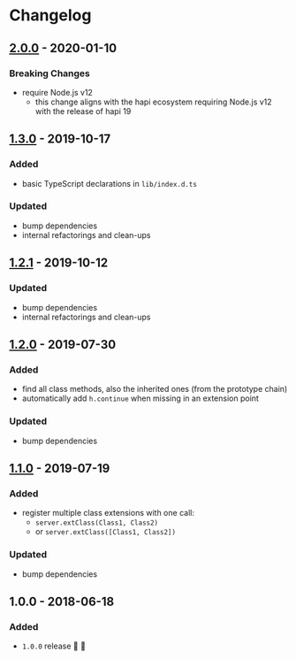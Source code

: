# Changelog

## [2.0.0](https://github.com/futurestudio/hapi-class-extension-points/compare/v1.3.0...v2.0.0) - 2020-01-10

### Breaking Changes
- require Node.js v12
  - this change aligns with the hapi ecosystem requiring Node.js v12 with the release of hapi 19


## [1.3.0](https://github.com/futurestudio/hapi-class-extension-points/compare/v1.2.1...v1.3.0) - 2019-10-17

### Added
- basic TypeScript declarations in `lib/index.d.ts`

### Updated
- bump dependencies
- internal refactorings and clean-ups


## [1.2.1](https://github.com/futurestudio/hapi-class-extension-points/compare/v1.2.0...v1.2.1) - 2019-10-12

### Updated
- bump dependencies
- internal refactorings and clean-ups


## [1.2.0](https://github.com/futurestudio/hapi-class-extension-points/compare/v1.1.0...v1.2.0) - 2019-07-30

### Added
- find all class methods, also the inherited ones (from the prototype chain)
- automatically add `h.continue` when missing in an extension point

### Updated
- bump dependencies


## [1.1.0](https://github.com/futurestudio/hapi-class-extension-points/compare/v1.0.0...v1.1.0) - 2019-07-19

### Added
- register multiple class extensions with one call:
  - `server.extClass(Class1, Class2)`
  - or `server.extClass([Class1, Class2])`

### Updated
- bump dependencies


## 1.0.0 - 2018-06-18

### Added
- `1.0.0` release 🚀 🎉
